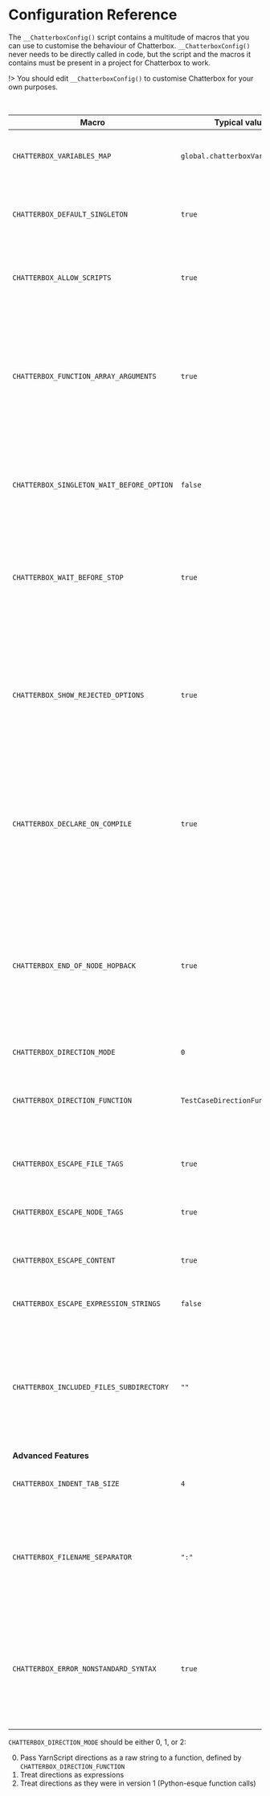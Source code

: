 # Configuration Reference

The `__ChatterboxConfig()` script contains a multitude of macros that you can use to customise the behaviour of Chatterbox. `__ChatterboxConfig()` never needs to be directly called in code, but the script and the macros it contains must be present in a project for Chatterbox to work.

!> You should edit `__ChatterboxConfig()` to customise Chatterbox for your own purposes.

&nbsp;

|Macro                                    |Typical value                  |Purpose                                                                                                                                                               |
|-----------------------------------------|-------------------------------|----------------------------------------------------------------------------------------------------------------------------------------------------------------------|
|`CHATTERBOX_VARIABLES_MAP`               |`global.chatterboxVariablesMap`|Global variable to use to store Chatterbox variables                                                                                                                  |
|`CHATTERBOX_DEFAULT_SINGLETON`           |`true`                         |Whether chatterboxes should default to being singleton                                                                                                                |
|`CHATTERBOX_ALLOW_SCRIPTS`               |`true`                         |Whether to allow scripts to be added as Chatterbox functions                                                                                                          |
|`CHATTERBOX_FUNCTION_ARRAY_ARGUMENTS`    |`true`                         |Whether to execute callbacks with an array of arguments. Setting this to `false` will execute callbacks with individual arguments                                     |
|`CHATTERBOX_SINGLETON_WAIT_BEFORE_OPTION`|`false`                        |Whether a chatterbox will enter into a waiting state before options are enumerated                                                                                    |
|`CHATTERBOX_WAIT_BEFORE_STOP`            |`true`                         |Whether a chatterbox will enter into a waiting state before a chatterbox goes into a `<<stop>>` state                                                                 |
|`CHATTERBOX_SHOW_REJECTED_OPTIONS`       |`true`                         |Whether to expose options whose conditional check has failed. Setting this to `false` will never expose rejected options                                              |
|`CHATTERBOX_DECLARE_ON_COMPILE`          |`true`                         |Whether to declare variables when Chatterbox script is compiled. Set to `false` for legacy (2.1 and earlier) behaviour                                                |
|`CHATTERBOX_END_OF_NODE_HOPBACK`         |`true`                         |Whether nodes without an explicit `<<stop>>` or `<<hopback>>` command at the end should default to `<<hopback>>`. Legacy behaviour (pre-2.7) is to set this to `false`|
|`CHATTERBOX_DIRECTION_MODE`              |`0`                            |See below                                                                                                                                                             |
|`CHATTERBOX_DIRECTION_FUNCTION`          |`TestCaseDirectionFunction`    |Function to use to handle directions. This only applies in mode 0 (see below)                                                                                         |
|`CHATTERBOX_ESCAPE_FILE_TAGS`            |`true`                         |Whether file metadata tags are [escaped](https://en.wikipedia.org/wiki/Escape_character)                                                                              |
|`CHATTERBOX_ESCAPE_NODE_TAGS`            |`true`                         |Whether node metadata tags are [escaped](https://en.wikipedia.org/wiki/Escape_character)                                                                              |
|`CHATTERBOX_ESCAPE_CONTENT`              |`true`                         |Whether content strings are [escaped](https://en.wikipedia.org/wiki/Escape_character)                                                                                 |
|`CHATTERBOX_ESCAPE_EXPRESSION_STRINGS`   |`false`                        |Whether expression strings are [escaped](https://en.wikipedia.org/wiki/Escape_character)                                                                              |
|`CHATTERBOX_INCLUDED_FILES_SUBDIRECTORY` |`""`                           |Directory inside Included Files that holds all external `.yarn` files. Use an empty string for the root of Included Files                                             |
|**Advanced Features**                    |                               |                                                                                                                                                                      |
|`CHATTERBOX_INDENT_TAB_SIZE`             |`4`                            |Size of tabs for YarnScript input                                                                                                                                     |
|`CHATTERBOX_FILENAME_SEPARATOR`          |`":"`                          |Separator to use to concatenate filenames to node names, used to reference nodes in other source files                                                                |
|`CHATTERBOX_ERROR_NONSTANDARD_SYNTAX`    |`true`                         |Whether to throw an error when using a reasonable, though technically incorrect, syntax e.g. `<<end if>>` or `<<elseif>>`                                             |

`CHATTERBOX_DIRECTION_MODE` should be either 0, 1, or 2:

0. Pass YarnScript directions as a raw string to a function, defined by `CHATTERBOX_DIRECTION_FUNCTION`
1. Treat directions as expressions
2. Treat directions as they were in version 1 (Python-esque function calls)